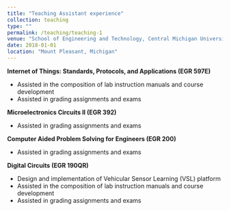 ```yaml
---
title: "Teaching Assistant experience"
collection: teaching
type: ""
permalink: /teaching/teaching-1
venue: "School of Engineering and Technology, Central Michigan University"
date: 2018-01-01
location: "Mount Pleasant, Michigan"
---
```


**Internet of Things: Standards, Protocols, and Applications (EGR 597E)**
- Assisted in the composition of lab instruction manuals and course development
- Assisted in grading assignments and exams

**Microelectronics Circuits II (EGR 392)**
- Assisted in grading assignments and exams

**Computer Aided Problem Solving for Engineers (EGR 200)**
- Assisted in grading assignments and exams
  
**Digital Circuits (EGR 190QR)**
- Design and implementation of Vehicular Sensor Learning (VSL) platform
- Assisted in the composition of lab instruction manuals and course development
- Assisted in grading assignments and exams
